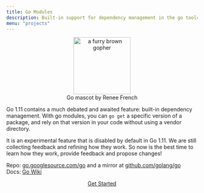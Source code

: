 ```yaml
---
title: Go Modules
description: Built-in support for dependency management in the go toolchain
menu: "projects"
---
```


<center>
  <figure>
    <a href="https://golang.org/doc/contribute.html">
      <img alt="a furry brown gopher" src="/img/golang-mascot.png" width="150"/>
    </a>
    <figcaption>Go mascot by Renee French</figcaption>
  </figure>
</center>

Go 1.11 contains a much debated and awaited feature: built-in dependency management.
With go modules, you can `go get` a specific version of a package, and rely on that
version in your code without using a vendor directory.

It is an experimental feature that is disabled by default in Go 1.11. We are still
collecting feedback and refining how they work. So now is the best time to learn
how they work, provide feedback and propose changes!

Repo: [go.googlesource.com/go](https://go.googlesource.com/go) and a mirror at [github.com/golang/go](https://github.com/golang/go)<br/>
Docs: [Go Wiki](https://github.com/golang/go/wiki/Modules)

<center>
  <a href="https://golang.org/doc/contribute.html" class="button round small outline">Get Started</a>
</center>
